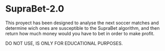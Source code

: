 # SupraBet-2.0
This proyect has been designed to analyse the next soccer matches and determine wich ones are susceptible 
to the SupraBet algorithm, and then return how much money would you have to  bet in order to make profit.   

 DO NOT USE, IS ONLY FOR EDUCATIONAL PURPOSES.
